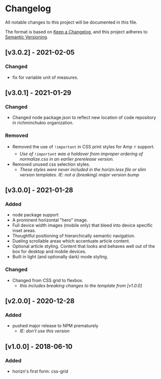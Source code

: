 # Changelog
All notable changes to this project will be documented in this file.

The format is based on [Keep a Changelog](https://keepachangelog.com/en/1.0.0/),
and this project adheres to [Semantic Versioning](https://semver.org/spec/v2.0.0.html).

## [v3.0.2] - 2021-02-05
### Changed
- fix for variable unit of measures.

## [v3.0.1] - 2021-01-29
### Changed
- Changed node package.json to reflect new location of code repository in richminchukio organization.

### Removed
- Removed the use of `!important` in CSS print styles for Amp ⚡️ support.
   - _Use of `!important` was a holdover from improper ordering of normalize.css in an earlier prerelease version._
- Removed unused css selection styles.
   - _These styles were never included in the horizn.less file or slim version templates. IE: not a (breaking) major version bump_

## [v3.0.0] - 2021-01-28
### Added
- node package support
- A prominent horizontal "hero" image.
- Full device width images (mobile only) that bleed into device specific inset areas.
- Thoughtful positioning of hierarchically semantic navigation.
- Dueling scrollable areas which accentuate article content.
- Optional article styling. Content that looks and behaves well out of the box for desktop and mobile devices.
- Built in light (and optionally dark) mode styling.

### Changed
- Changed from CSS grid to flexbox.
   - _this includes breaking changes to the template from [v1.0.0]_

## [v2.0.0] - 2020-12-28
### Added
- pushed major release to NPM prematurely
   - _IE: don't use this version_

## [v1.0.0] - 2018-06-10
### Added
- horizn's first form: css-grid